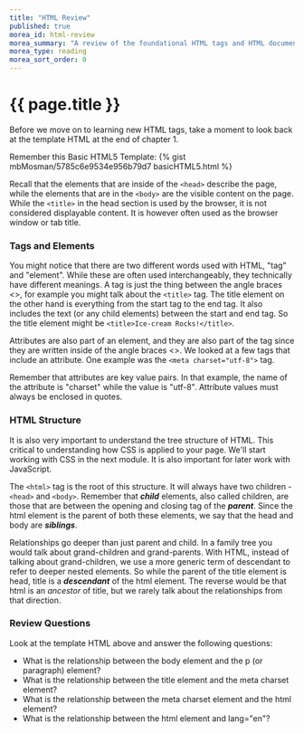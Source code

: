 ```yaml
---
title: "HTML Review"
published: true
morea_id: html-review
morea_summary: "A review of the foundational HTML tags and HTML document structure."
morea_type: reading
morea_sort_order: 0
---
```


# {{ page.title }}
Before we move on to learning new HTML tags, take a moment to look back at the template HTML at the end of chapter 1.

Remember this Basic HTML5 Template:
{% gist mbMosman/5785c6e9534e956b79d7 basicHTML5.html %}

Recall that the elements that are inside of the `<head>` describe the page, while the elements that are in the `<body>` are the visible content on the page.  While the `<title>` in the head section is used by the browser, it is not considered displayable content.  It is however often used as the browser window or tab title.

### Tags and Elements
You might notice that there are two different words used with HTML, "tag" and "element". While these are often used interchangeably, they technically have different meanings.  A tag is just the thing between the angle braces <>, for example you might talk about the `<title>` tag.  The title element on the other hand is everything from the start tag to the end tag.  It also includes the text (or any child elements) between the start and end tag.  So the title element might be `<title>Ice-cream Rocks!</title>`.  

Attributes are also part of an element, and they are also part of the tag since they are written inside of the angle braces <>.  We looked at a few tags that include an attribute.  One example was the `<meta charset="utf-8">` tag.

Remember that attributes are key value pairs. In that example, the name of the attribute is "charset" while the value is "utf-8".  Attribute values must always be enclosed in quotes.


### HTML Structure
It is also very important to understand the tree structure of HTML. This critical to understanding how CSS is applied to your page. We'll start working with CSS in the next module.  It is also important for later work with JavaScript.  

The `<html>` tag is the root of this structure. It will always have two children - `<head>` and `<body>`.  Remember that *__child__* elements, also called children, are those that are between the opening and closing tag of the *__parent__*. Since the html element is the parent of both these elements, we say that the head and body are *__siblings__*.

Relationships go deeper than just parent and child.  In a family tree you would talk about grand-children and grand-parents.  With HTML, instead of talking about grand-children, we use a more generic term of descendant to refer to deeper nested elements.  So while the parent of the title element is head, title is a *__descendant__* of the html element. The reverse would be that html is an *ancestor* of title, but we rarely talk about the relationships from that direction.

### Review Questions
Look at the template HTML above and answer the following questions:

- What is the relationship between the body element and the p (or paragraph) element?
- What is the relationship between the title element and the meta charset element?
- What is the relationship between the meta charset element and the html element?
- What is the relationship between the html element and lang="en"?  
